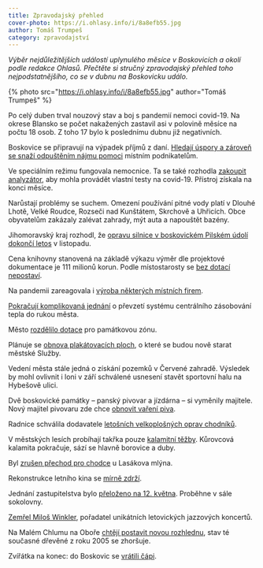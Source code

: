 ```yaml
---
title: Zpravodajský přehled
cover-photo: https://i.ohlasy.info/i/8a8efb55.jpg
author: Tomáš Trumpeš
category: zpravodajství
---
```


*Výběr nejdůležitějších událostí uplynulého měsíce v Boskovicích a okolí podle redakce Ohlasů. Přečtěte si stručný zpravodajský přehled toho nejpodstatnějšího, co se v dubnu na Boskovicku událo.*

{% photo src="https://i.ohlasy.info/i/8a8efb55.jpg" author="Tomáš Trumpeš" %}

Po celý duben trval nouzový stav a boj s pandemií nemoci covid-19. Na okrese Blansko se počet nakažených zastavil asi v polovině měsíce na počtu 18 osob. Z toho 17 bylo k poslednímu dubnu již negativních.

Boskovice se připravují na výpadek příjmů z daní. [Hledají úspory a zároveň se snaží odpuštěním nájmu pomoci](https://ohlasy.info/clanky/2020/04/skrty.html) místním podnikatelům.

Ve speciálním režimu fungovala nemocnice. Ta se také rozhodla [zakoupit analyzátor](https://ohlasy.info/clanky/2020/04/nemocnice.html), aby mohla provádět vlastní testy na covid-19. Přístroj získala na konci měsíce.

Narůstají problémy se suchem. Omezení používání pitné vody platí v Dlouhé Lhotě, Velké Roudce, Rozseči nad Kunštátem, Skrchově a Uhřicích. Obce obyvatelům zakázaly zalévat zahrady, mýt auta a napouštět bazény.

Jihomoravský kraj rozhodl, že [opravu silnice v boskovickém Pilském údolí dokončí letos](https://blanensky.denik.cz/zpravy_region/pilske-udoli-silnice-autobus-zaliv-boskovice.html) v listopadu.

Cena knihovny stanovená na základě výkazu výměr dle projektové dokumentace je 111 milionů korun. Podle místostarosty se [bez dotací nepostaví](https://ohlasy.info/clanky/2020/04/z-radnice-2.html).

Na pandemii zareagovala i [výroba některých místních firem](https://ohlasy.info/clanky/2020/04/firmy-korona.html).

[Pokračují komplikovaná jednání](https://ohlasy.info/clanky/2020/04/z-radnice-2.html) o převzetí systému centrálního zásobování tepla do rukou města.

Město [rozdělilo dotace](https://ohlasy.info/clanky/2020/04/z-radnice.html) pro památkovou zónu.

Plánuje se [obnova plakátovacích ploch](https://ohlasy.info/clanky/2020/04/z-radnice.html), o které se budou nově starat městské Služby.

Vedení města stále jedná o získání pozemků v Červené zahradě. Výsledek by mohl ovlivnit i loni v září schválené usnesení stavět sportovní halu na Hybešově ulici.

Dvě boskovické památky – panský pivovar a jízdárna – si vyměnily majitele. Nový majitel pivovaru zde chce [obnovit vaření piva](https://ohlasy.info/clanky/2020/04/pivovar-bude.html).

Radnice schválila dodavatele [letošních velkoplošných oprav chodníků](https://ohlasy.info/clanky/2020/04/z-radnice-2.html).

V městských lesích probíhají takřka pouze [kalamitní těžby](https://ohlasy.info/clanky/2020/04/z-radnice-2.html). Kůrovcová kalamita pokračuje, sází se hlavně borovice a duby. 

Byl [zrušen přechod pro chodce](https://ohlasy.info/clanky/2020/04/z-radnice-2.html) u Lasákova mlýna.

Rekonstrukce letního kina se [mírně zdrží](https://ohlasy.info/clanky/2020/04/z-radnice-2.html).

Jednání zastupitelstva bylo [přeloženo na 12. května](https://ohlasy.info/clanky/2020/04/z-radnice-2.html). Proběhne v sále sokolovny.

[Zemřel Miloš Winkler](https://ohlasy.info/clanky/2020/04/vzpominka-winkler.html), pořadatel unikátních letovických jazzových koncertů.

Na Malém Chlumu na Oboře [chtějí postavit novou rozhlednu](http://www.regionpress.cz/Nahradi-Maly-Chlum-nova-rozhledna-id-22659.aspx), stav té současné dřevěné z roku 2005 se zhoršuje.

Zvířátka na konec: do Boskovic se [vrátili čápi](https://boskovice.cz/navrat-capu-do-boskovic/d-39055).
